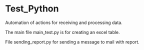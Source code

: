 # Test_Python
Automation of actions for receiving and processing data.

The main file main_test.py is for creating an excel table.

File sending_report.py for sending a message to mail with report.
